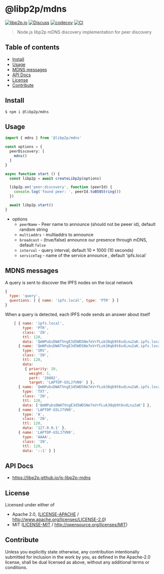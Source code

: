 # @libp2p/mdns <!-- omit in toc -->

[![libp2p.io](https://img.shields.io/badge/project-libp2p-yellow.svg?style=flat-square)](http://libp2p.io/)
[![Discuss](https://img.shields.io/discourse/https/discuss.libp2p.io/posts.svg?style=flat-square)](https://discuss.libp2p.io)
[![codecov](https://img.shields.io/codecov/c/github/libp2p/js-libp2p-mdns.svg?style=flat-square)](https://codecov.io/gh/libp2p/js-libp2p-mdns)
[![CI](https://img.shields.io/github/actions/workflow/status/libp2p/js-libp2p-mdns/js-test-and-release.yml?branch=master\&style=flat-square)](https://github.com/libp2p/js-libp2p-mdns/actions/workflows/js-test-and-release.yml?query=branch%3Amaster)

> Node.js libp2p mDNS discovery implementation for peer discovery

## Table of contents <!-- omit in toc -->

- [Install](#install)
- [Usage](#usage)
- [MDNS messages](#mdns-messages)
- [API Docs](#api-docs)
- [License](#license)
- [Contribute](#contribute)

## Install

```console
$ npm i @libp2p/mdns
```

## Usage

```Typescript
import { mdns } from '@libp2p/mdns'

const options = {
  peerDiscovery: [
    mdns()
  ]
}

async function start () {
  const libp2p = await createLibp2p(options)

  libp2p.on('peer:discovery', function (peerId) {
    console.log('found peer: ', peerId.toB58String())
  })

  await libp2p.start()
}

```

- options
  - `peerName` - Peer name to announce (should not be peeer id), default random string
  - `multiaddrs` - multiaddrs to announce
  - `broadcast` - (true/false) announce our presence through mDNS, default `false`
  - `interval` - query interval, default 10 \* 1000 (10 seconds)
  - `serviceTag` - name of the service announce , default 'ipfs.local\`


## MDNS messages

A query is sent to discover the IPFS nodes on the local network

```js
{
  type: 'query',
  questions: [ { name: 'ipfs.local', type: 'PTR' } ]
}
```

When a query is detected, each IPFS node sends an answer about itself

```js
    [ { name: 'ipfs.local',
        type: 'PTR',
        class: 'IN',
        ttl: 120,
        data: 'QmNPubsDWATVngE3d5WDSNe7eVrFLuk38qb9t6vdLnu2aK.ipfs.local' },
      { name: 'QmNPubsDWATVngE3d5WDSNe7eVrFLuk38qb9t6vdLnu2aK.ipfs.local',
        type: 'SRV',
        class: 'IN',
        ttl: 120,
        data:
         { priority: 10,
           weight: 1,
           port: '20002',
           target: 'LAPTOP-G5LJ7VN9' } },
      { name: 'QmNPubsDWATVngE3d5WDSNe7eVrFLuk38qb9t6vdLnu2aK.ipfs.local',
        type: 'TXT',
        class: 'IN',
        ttl: 120,
        data: ['QmNPubsDWATVngE3d5WDSNe7eVrFLuk38qb9t6vdLnu2aK'] },
      { name: 'LAPTOP-G5LJ7VN9',
        type: 'A',
        class: 'IN',
        ttl: 120,
        data: '127.0.0.1' },
      { name: 'LAPTOP-G5LJ7VN9',
        type: 'AAAA',
        class: 'IN',
        ttl: 120,
        data: '::1' } ]
```

## API Docs

- <https://libp2p.github.io/js-libp2p-mdns>

## License

Licensed under either of

- Apache 2.0, ([LICENSE-APACHE](LICENSE-APACHE) / <http://www.apache.org/licenses/LICENSE-2.0>)
- MIT ([LICENSE-MIT](LICENSE-MIT) / <http://opensource.org/licenses/MIT>)

## Contribute

Unless you explicitly state otherwise, any contribution intentionally submitted for inclusion in the work by you, as defined in the Apache-2.0 license, shall be dual licensed as above, without any additional terms or conditions.
